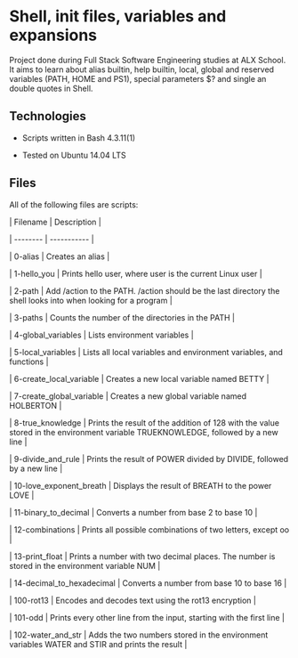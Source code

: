 # Shell, init files, variables and expansions
    

    
Project done during Full Stack Software Engineering studies at ALX School. It aims to learn about alias builtin, help builtin, local, global and reserved variables (PATH, HOME and PS1), special parameters $? and single an double quotes in Shell.
    

    
## Technologies
    
* Scripts written in Bash 4.3.11(1)
    
* Tested on Ubuntu 14.04 LTS
    

    
## Files
    
All of the following files are scripts:
    

    
| Filename | Description |
    
| -------- | ----------- |
    
| 0-alias | Creates an alias |
    
| 1-hello_you | Prints hello user, where user is the current Linux user |
    
| 2-path | Add /action to the PATH. /action should be the last directory the shell looks into when looking for a program |
    
| 3-paths | Counts the number of the directories in the PATH |
    
| 4-global_variables | Lists environment variables |
    
| 5-local_variables | Lists all local variables and environment variables, and functions |
    
| 6-create_local_variable | Creates a new local variable named BETTY |
    
| 7-create_global_variable | Creates a new global variable named HOLBERTON |
    
| 8-true_knowledge | Prints the result of the addition of 128 with the value stored in the environment variable TRUEKNOWLEDGE, followed by a new line |
    
| 9-divide_and_rule | Prints the result of POWER divided by DIVIDE, followed by a new line |
    
| 10-love_exponent_breath | Displays the result of BREATH to the power LOVE |
    
| 11-binary_to_decimal | Converts a number from base 2 to base 10 |
    
| 12-combinations | Prints all possible combinations of two letters, except oo |
    
| 13-print_float | Prints a number with two decimal places. The number is stored in the environment variable NUM |
    
| 14-decimal_to_hexadecimal | Converts a number from base 10 to base 16 |
    
| 100-rot13 | Encodes and decodes text using the rot13 encryption |
    
| 101-odd | Prints every other line from the input, starting with the first line |
    
| 102-water_and_str | Adds the two numbers stored in the environment variables WATER and STIR and prints the result |
